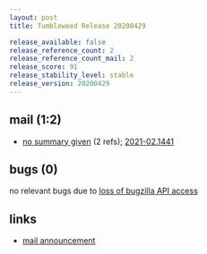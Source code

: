 ```yaml
---
layout: post
title: Tumbleweed Release 20200429

release_available: false
release_reference_count: 2
release_reference_count_mail: 2
release_score: 91
release_stability_level: stable
release_version: 20200429
---
```


## mail (1:2)

- [no summary given](https://github.com/boombatower/tumbleweed-review/issues/10) (2 refs); [2021-02.1441](https://github.com/boombatower/tumbleweed-review/issues/10)

## bugs (0)

<!--more-->

no relevant bugs due to [loss of bugzilla API access](https://bugzilla.opensuse.org/show_bug.cgi?id=1157722)



## links

- [mail announcement](https://github.com/boombatower/tumbleweed-review/issues/10)
